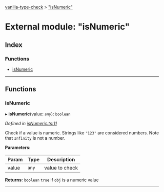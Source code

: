 [vanilla-type-check](../README.md) > ["isNumeric"](../modules/_isnumeric_.md)

# External module: "isNumeric"

## Index

### Functions

* [isNumeric](_isnumeric_.md#isnumeric)

---

## Functions

<a id="isnumeric"></a>

###  isNumeric

▸ **isNumeric**(value: *`any`*): `boolean`

*Defined in [isNumeric.ts:11](https://github.com/danikaze/npm-vanilla-type-check/blob/1e73ec3/src/isNumeric.ts#L11)*

Check if a value is numeric. Strings like `"123"` are considered numbers. Note that `Infinity` is not a number.

**Parameters:**

| Param | Type | Description |
| ------ | ------ | ------ |
| value | `any` |  value to check |

**Returns:** `boolean`
`true` if `obj` is a numeric value

___

